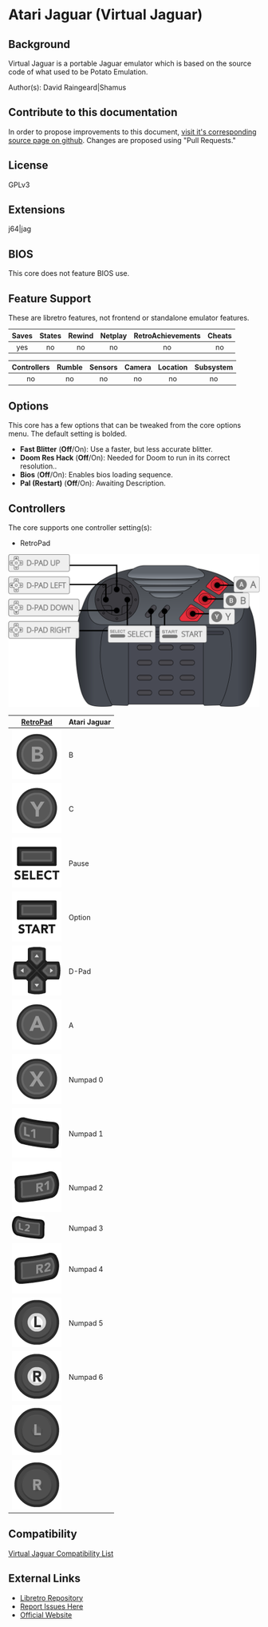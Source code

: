 # Atari Jaguar (Virtual Jaguar)

## Background

Virtual Jaguar is a portable Jaguar emulator which is based on the source code of what used to be Potato Emulation.

Author(s): David Raingeard|Shamus

## Contribute to this documentation

In order to propose improvements to this document, [visit it's corresponding source page on github](https://github.com/libretro/docs/tree/master/docs/library/virtualjaguar.md). Changes are proposed using "Pull Requests."

## License

GPLv3

## Extensions

j64|jag

## BIOS

This core does not feature BIOS use.

## Feature Support

These are libretro features, not frontend or standalone emulator features.

| Saves | States      | Rewind | Netplay | RetroAchievements | Cheats |
|:-----:|:-----------:|:------:|:-------:|:-----------------:|:------:|
|  yes  |    no       |  no    |  no     |       no          |  no    |

| Controllers     | Rumble | Sensors | Camera | Location | Subsystem     |
|:---------------:|:------:|:-------:|:------:|:--------:|:-------------:|
|       no        |   no   |   no    |  no    |    no    |      no       |

## Options

This core has a few options that can be tweaked from the core options menu. The default setting is bolded. 

- **Fast Blitter** (**Off**/On): Use a faster, but less accurate blitter.
- **Doom Res Hack** (**Off**/On): Needed for Doom to run in its correct resolution..
- **Bios** (**Off**/On): Enables bios loading sequence.
- **Pal (Restart)** (**Off**/On): Awaiting Description.

## Controllers

The core supports one controller setting(s):

* RetroPad

![Atari_Jaguar_joypad_diagram](images\Controllers\Virtual-Jaguar_joypad.png)

| [RetroPad](RetroPad)                                                 | Atari Jaguar |
|----------------------------------------------------------------------|--------|
| ![RetroPad_B](images/RetroPad/Retro_B_Round.png)                     | B        |
| ![RetroPad_Y](images/RetroPad/Retro_Y_Round.png)                     | C        |
| ![RetroPad_Select](images/RetroPad/Retro_Select.png)                 | Pause        |
| ![RetroPad_Start](images/RetroPad/Retro_Start.png)                   | Option       |
| ![RetroPad_Dpad](images/RetroPad/Retro_Dpad.png)                     | D-Pad       |    
| ![RetroPad_A](images/RetroPad/Retro_A_Round.png)                     | A       |
| ![RetroPad_X](images/RetroPad/Retro_X_Round.png)                     | Numpad 0       |
| ![RetroPad_L1](images/RetroPad/Retro_L1.png)                         | Numpad 1       |
| ![RetroPad_R1](images/RetroPad/Retro_R1.png)                         | Numpad 2       |
| ![RetroPad_L2](images/RetroPad/Retro_L2_Temp.png)                    | Numpad 3       |
| ![RetroPad_R2](images/RetroPad/Retro_R2.png)                         | Numpad 4       |
| ![RetroPad_L3](images/RetroPad/Retro_L3.png)                         | Numpad 5       |
| ![RetroPad_R3](images/RetroPad/Retro_R3.png)                         | Numpad 6       |
| ![RetroPad_Left_Stick](images/RetroPad/Retro_Left_Stick.png)         |        |
| ![RetroPad_Right_Stick](images/RetroPad/Retro_Right_Stick.png)       |        |

## Compatibility

[Virtual Jaguar Compatibility List](https://wiki.libretro.com/index.php?title=Atari_Jaguar_Core_Compatibility)

## External Links

* [Libretro Repository](https://github.com/libretro/virtualjaguar-libretro)
* [Report Issues Here](https://github.com/libretro/virtualjaguar-libretro/issues)
* [Official Website](https://icculus.org/virtualjaguar/)
